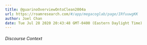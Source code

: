 ```yaml
---
title: @guarinoOverviewOntoClean2004a
url: https://roamresearch.com/#/app/megacoglab/page/IRfuuwgKK
author: Joel Chan
date: Tue Jul 28 2020 20:43:48 GMT-0400 (Eastern Daylight Time)
---
```




###### Discourse Context


